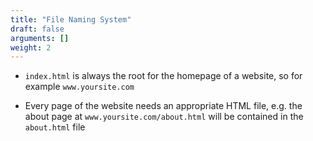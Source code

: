```yaml
---
title: "File Naming System"
draft: false
arguments: []
weight: 2
---
```


-   `index.html` is always the root for the homepage of a website, so for example `www.yoursite.com`

-   Every page of the website needs an appropriate HTML file, e.g. the about page at `www.yoursite.com/about.html` will be contained in the `about.html` file
